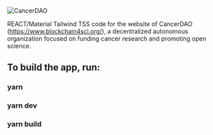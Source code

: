 ![CancerDAO](https://www.blockchain4sci.org/assets/logo_cancerdao.8cf7ad14.png)

REACT/Material Tailwind TSS code for the website of CancerDAO (https://www.blockchain4sci.org/), a decentralized autonomous organization focused on funding cancer research and promoting open science.
## To build the app, run:
### yarn
### yarn dev
### yarn build

